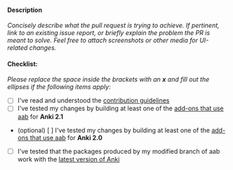 #### Description

*Concisely describe what the pull request is trying to achieve. If pertinent, link to an existing issue report, or briefly explain the problem the PR is meant to solve. Feel free to attach screenshots or other media for UI-related changes.*


#### Checklist:

*Please replace the space inside the brackets with an **x** and fill out the ellipses if the following items apply:*

- [ ] I've read and understood the [contribution guidelines](./CONTRIBUTING.md)
- [ ] I've tested my changes by building at least one of the [add-ons that use aab](https://github.com/glutanimate/anki-addon-builder/network/dependents?package_id=UGFja2FnZS00MDE1ODkwOTY%3D) for **Anki 2.1**
- (optional) [ ] I've tested my changes by building at least one of the [add-ons that use aab](https://github.com/glutanimate/anki-addon-builder/network/dependents?package_id=UGFja2FnZS00MDE1ODkwOTY%3D) for **Anki 2.0**
- [ ] I've tested that the packages produced by my modified branch of aab work with the [latest version of Anki](https://apps.ankiweb.net#download)